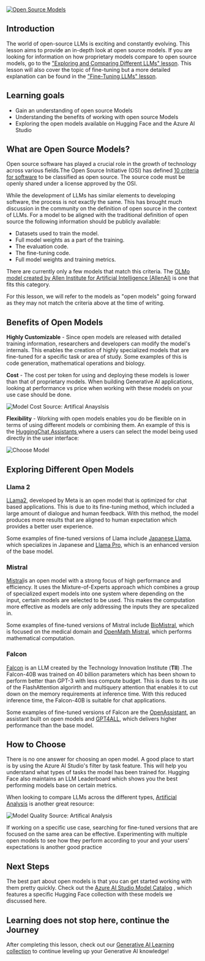 [![Open Source Models](./images/16-lesson-banner.png?)](https://aka.ms/gen-ai-lesson16-gh?)

## Introduction

The world of open-source LLMs is exciting and constantly evolving. This lesson aims to provide an in-depth look at open source models. If you are looking for information on how proprietary models compare to open source models, go to the ["Exploring and Comparing Different LLMs" lesson](../02-exploring-and-comparing-different-llms/README.md?). This lesson will also cover the topic of fine-tuning but a more detailed explanation can be found in the ["Fine-Tuning LLMs" lesson](../18-fine-tuning/README.md?).

## Learning goals

- Gain an understanding of open source Models
- Understanding the benefits of working with open source Models
- Exploring the open models available on Hugging Face and the Azure AI Studio

## What are Open Source Models?

Open source software has played a crucial role in the growth of technology across various fields.The Open Source Initiative (OSI) has defined [10 criteria for software](https://opensource.org/osd?) to be classified as open source. The source code must be openly shared under a license approved by the OSI.

While the development of LLMs has similar elements to developing software, the process is not exactly the same. This has brought much discussion in the community on the definition of open source in the context of LLMs. For a model to be aligned with the traditional definition of open source the following information should be publicly available:

- Datasets used to train the model.
- Full model weights as a part of the training.
- The evaluation code.
- The fine-tuning code.
- Full model weights and training metrics.

There are currently only a few models that match this criteria. The [OLMo model created by Allen Institute for Artificial Intelligence (AllenAI)](https://huggingface.co/allenai/OLMo-7B?) is one that fits this category.

For this lesson, we will refer to the models as "open models" going forward as they may not match the criteria above at the time of writing.

## Benefits of Open Models

**Highly Customizable** - Since open models are released with detailed training information, researchers and developers can modify the model's internals. This enables the creation of highly specialized models that are fine-tuned for a specific task or area of study. Some examples of this is code generation, mathematical operations and biology.

**Cost** - The cost per token for using and deploying these models is lower than that of proprietary models. When building Generative AI applications, looking at performance vs price when working with these models on your use case should be done.

![Model Cost](./images/model-price.png?)
Source: Artifical Anayslsis

**Flexibility** - Working with open models enables you do be flexible on in terms of using different models or combining them. An example of this is the [HuggingChat Assistants ](https://huggingface.co/chat?) where a users can select the model being used directly in the user interface:

![Choose Model](./images/choose-model.png?)

## Exploring Different Open Models

### Llama 2

[LLama2](https://huggingface.co/meta-llama?), developed by Meta is an open model that is optimized for chat based applications. This is due to its fine-tuning method, which included a large amount of dialogue and human feedback. With this method, the model produces more results that are aligned to human expectation which provides a better user experience.

Some examples of fine-tuned versions of Llama include [Japanese Llama](https://huggingface.co/elyza/ELYZA-japanese-Llama-2-7b?), which specializes in Japanese and [Llama Pro](https://huggingface.co/TencentARC/LLaMA-Pro-8B?), which is an enhanced version of the base model.

### Mistral

[Mistral](https://huggingface.co/mistralai?)is an open model with a strong focus of high performance and efficiency. It uses the Mixture-of-Experts approach which combines a group of specialized expert models into one system where depending on the input, certain models are selected to be used. This makes the computation more effective as models are only addressing the inputs they are specalized in.

Some examples of fine-tuned versions of Mistral include [BioMistral](https://huggingface.co/BioMistral/BioMistral-7B?text=Mon+nom+est+Thomas+et+mon+principal?), which is focused on the medical domain and [OpenMath Mistral](https://huggingface.co/nvidia/OpenMath-Mistral-7B-v0.1-hf?), which performs mathematical computation.

### Falcon

[Falcon](https://huggingface.co/tiiuae?) is an LLM created by the Technology Innovation Institute (**TII**) .The Falcon-40B was trained on 40 billion parameters which has been shown to perform better than GPT-3 with less compute budget. This is dues to its use of the FlashAttention algorirth and multiquery attention that enables it to cut down on the memory requirements at inference time. With this reduced inference time, the Falcon-40B is suitable for chat applications.

Some examples of fine-tuned versions of Falcon are the [OpenAssistant](https://huggingface.co/OpenAssistant/falcon-40b-sft-top1-560?), an assistant built on open models and [GPT4ALL](https://huggingface.co/nomic-ai/gpt4all-falcon?), which delivers higher performance than the base model.

## How to Choose

There is no one answer for choosing an open model. A good place to start is by using the Azure AI Studio's filter by task feature. This will help you understand what types of tasks the model has been trained for. Hugging Face also maintains an LLM Leaderboard which shows you the best performing models base on certain metrics.

When looking to compare LLMs across the different types, [Artificial Analysis](https://artificialanalysis.ai/?) is another great resource:

![Model Quality](./images/model-quality.png?)
Source: Artifical Analysis

If working on a specific use case, searching for fine-tuned versions that are focused on the same area can be effective. Experimenting with multiple open models to see how they perform according to your and your users' expectations is another good practice

## Next Steps

The best part about open models is that you can get started working with them pretty quickly. Check out the [Azure AI Studio Model Catalog](https://ai.azure.com?) , which features a specific Hugging Face collection with these models we discussed here.

## Learning does not stop here, continue the Journey

After completing this lesson, check out our [Generative AI Learning collection](https://aka.ms/genai-collection?) to continue leveling up your Generative AI knowledge!
